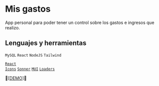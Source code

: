 # Mis gastos
App personal para poder tener un control sobre los gastos e ingresos que realizo.

## Lenguajes y herramientas

<code>MySQL</code>
<code>React</code>
<code>NodeJS</code>
<code>Tailwind</code>

<code><a href="https://react-icons.github.io/react-icons/">React Icons</a></code>
<code><a href="https://sonner.emilkowal.ski/">Sonner</a></code>
<code><a href="https://mui.com/">MUI</a></code>
<code><a href="https://uiball.com/ldrs/">Loaders</a></code>

📼[<a href="https://www.youtube.com/watch?v=jiylkkGN5cg">DEMO</a>]📼
